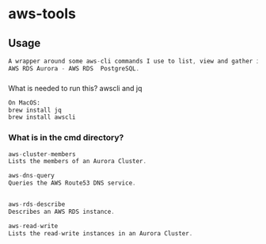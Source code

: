 # aws-tools

## Usage

```GO
A wrapper around some aws-cli commands I use to list, view and gather information about AWS resources.
AWS RDS Aurora - AWS RDS  PostgreSQL.

```

###
What is needed to run this?
awscli and jq

```BASH
On MacOS:
brew install jq
brew install awscli
```


### What is in the cmd directory?

```GO
aws-cluster-members
Lists the members of an Aurora Cluster.

aws-dns-query
Queries the AWS Route53 DNS service.


aws-rds-describe
Describes an AWS RDS instance.

aws-read-write
Lists the read-write instances in an Aurora Cluster.
``` 